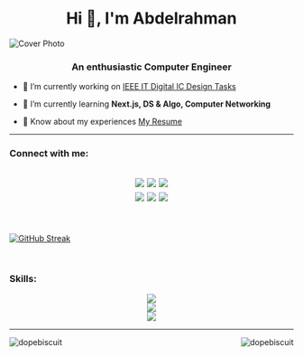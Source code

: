 <h1 align="center">Hi 👋, I'm Abdelrahman</h1>

![Cover Photo](https://github.com/DopeBiscuit/DopeBiscuit/assets/113354809/34b1938a-b87d-4280-91a8-ae2a4e4894ae)

<h3 align="center">An enthusiastic Computer Engineer</h3>
  
- 🔭 I’m currently working on [IEEE IT Digital IC Design Tasks](https://github.com/DopeBiscuit/IEEE-Digital-IC-Design)

- 🌱 I’m currently learning **Next.js, DS & Algo, Computer Networking**

- 📄 Know about my experiences [My Resume](https://drive.google.com/file/d/1Np91epHP95wkJKSACQgpPWMwDm6dnieT/view?usp=sharing)

---

<section>
  <h3 align="left">Connect with me:</h3>

  <h2 align="center">

  [![](https://img.shields.io/badge/LinkedIn-0077B5?style=for-the-badge&logo=linkedin&logoColor=white)](https://linkedin.com/in/abdelrahmanhany2026)
  [![](https://img.shields.io/badge/Codeforces-445f9d?style=for-the-badge&logo=Codeforces&logoColor=white)](https://codeforces.com/profile/DopeBiscuit)
  [![](https://img.shields.io/badge/Discord-5865F2?style=for-the-badge&logo=discord&logoColor=white)](https://discordapp.com/users/275976706337275906)
  <br>
  [![](https://img.shields.io/badge/Steam-000000?style=for-the-badge&logo=steam&logoColor=white)](https://steamcommunity.com/id/Daimyr/)
  [![](https://img.shields.io/badge/Spotify-1ED760?&style=for-the-badge&logo=spotify&logoColor=white)](https://open.spotify.com/user/313rww4ukenviazhchudl7gmwvsa?si=6c3e6b7d216b4f56)
  [![](https://img.shields.io/badge/Gmail-D14836?style=for-the-badge&logo=gmail&logoColor=white)](mailto:abdulrahman.hany003@gmail.com)  
    
  </h2>
</section>

<br>

[![GitHub Streak](https://streak-stats.demolab.com/?user=dopebiscuit&theme=radical&exclude_days=Fri%2CSat&background=000000)](https://git.io/streak-stats)

<br>

<section align="center">
  <h3 align="left">Skills:</h2>
  <img src="https://skillicons.dev/icons?i=c,cpp,regex,py,pytorch,tensorflow" />
   <br>
  <img src="https://skillicons.dev/icons?i=html,css,js,bootstrap,react,flask,sqlite,selenium"/>
  <br>
  <img src="https://skillicons.dev/icons?i=postman,matlab,visualstudio,vscode,atom,blender,arduino,eclipse,git,github,md" />
</section>

---

<section>
<a href="https://github.com/anuraghazra/github-readme-stats">
  <img align="left" src="https://github-readme-stats.vercel.app/api/top-langs?username=dopebiscuit&show_icons=true&locale=en&layout=compact&theme=radical&bg_color=00000000&" alt="dopebiscuit" />
</a>
<a href="https://github.com/anuraghazra/convoychat">
  <img align="right" src="https://github-readme-stats.vercel.app/api?username=dopebiscuit&show_icons=true&locale=en&theme=radical&bg_color=00000000&hide=contribs" alt="dopebiscuit" />
</a>

</section>



